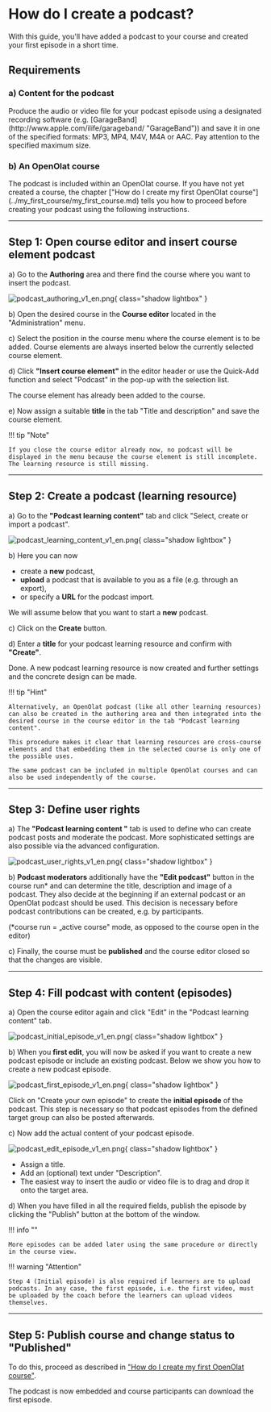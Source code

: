 # How do I create a podcast?

With this guide, you'll have added a podcast to your course and created your first episode in a short time.

##  Requirements

<h3> a) Content for the podcast</h3>
Produce the audio or video file for your podcast episode using a designated recording software (e.g. [GarageBand](http://www.apple.com/ilife/garageband/ "GarageBand")) and save it in one of the specified formats: MP3, MP4, M4V, M4A or AAC. Pay attention to the specified maximum size.

<h3> b) An OpenOlat course</h3>
The podcast is included within an OpenOlat course. If you have not yet created a course, the chapter ["How do I create my first OpenOlat course"](../my_first_course/my_first_course.md) tells you how to proceed before creating your podcast using the following instructions.

---

## Step 1: Open course editor and insert course element podcast 

a) Go to the **Authoring** area and there find the course where you want to insert the podcast.

![podcast_authoring_v1_en.png](assets/podcast_authoring_v1_en.png){ class="shadow lightbox" }  

b) Open the desired course in the **Course editor** located in the "Administration" menu.

c) Select the position in the course menu where the course element is to be added. Course elements are always inserted below the currently selected course element.

d) Click **"Insert course element"** in the editor header or use the Quick-Add function and select "Podcast" in the pop-up with the selection list.

The course element has already been added to the course.

e) Now assign a suitable **title** in the tab "Title and description" and save the course element.


!!! tip "Note"

    If you close the course editor already now, no podcast will be displayed in the menu because the course element is still incomplete. The learning resource is still missing.

---
   
## Step 2: Create a podcast (learning resource)

a) Go to the <b>"Podcast learning content"</b> tab and click "Select, create or import a podcast".

![podcast_learning_content_v1_en.png](assets/podcast_learning_content_v1_en.png){ class="shadow lightbox" }  
  
b) Here you can now 

* create a **new** podcast,
* **upload** a podcast that is available to you as a file (e.g. through an export), 
* or specify a **URL** for the podcast import.

We will assume below that you want to start a **new** podcast. 
  
c) Click on the **Create** button.

d) Enter a **title** for your podcast learning resource and confirm with <b>"Create"</b>.

Done. A new podcast learning resource is now created and further settings and the concrete design can be made.

!!! tip "Hint"

    Alternatively, an OpenOlat podcast (like all other learning resources) can also be created in the authoring area and then integrated into the desired course in the course editor in the tab "Podcast learning content". 
    
    This procedure makes it clear that learning resources are cross-course elements and that embedding them in the selected course is only one of the possible uses. 
    
    The same podcast can be included in multiple OpenOlat courses and can also be used independently of the course.

---

## Step 3: Define user rights 

a) The **"Podcast learning content "** tab is used to define who can create podcast posts and moderate the podcast. 
More sophisticated settings are also possible via the advanced configuration.

![podcast_user_rights_v1_en.png](assets/podcast_user_rights_v1_en.png){ class="shadow lightbox" }  

b) **Podcast moderators** additionally have the <b>"Edit podcast"</b> button in the course run* and can determine the title, description and image of a podcast. They also decide at the beginning if an external podcast or an OpenOlat podcast should be used. This decision is necessary before podcast contributions can be created, e.g. by participants.

(*course run = „active course" mode, as opposed to the course open in the editor)

c) Finally, the course must be **published** and the course editor closed so that the changes are visible.

---

## Step 4: Fill podcast with content (episodes)  

a) Open the course editor again and click "Edit" in the "Podcast learning content" tab.

![podcast_initial_episode_v1_en.png](assets/podcast_initial_episode_v1_en.png){ class="shadow lightbox" } 

b) When you **first edit**, you will now be asked if you want to create a new podcast episode or include an existing podcast. Below we show you how to create a new podcast episode.

![podcast_first_episode_v1_en.png](assets/podcast_first_episode_v1_en.png){ class="shadow lightbox" }

Click on "Create your own episode" to create the **initial episode** of the podcast. This step is necessary so that podcast episodes from the defined target group can also be posted afterwards.

c) Now add the actual content of your podcast episode.

![podcast_edit_episode_v1_en.png](assets/podcast_edit_episode_v1_en.png){ class="shadow lightbox" }

* Assign a title.
* Add an (optional) text under "Description".
* The easiest way to insert the audio or video file is to drag and drop it onto the target area.


d) When you have filled in all the required fields, publish the episode by clicking the "Publish" button at the bottom of the window.
 
  
!!! info ""

    More episodes can be added later using the same procedure or directly in the course view.

!!! warning "Attention"

    Step 4 (Initial episode) is also required if learners are to upload podcasts. In any case, the first episode, i.e. the first video, must be uploaded by the coach before the learners can upload videos themselves.

---

## Step 5: Publish course and change status to "Published" 
  
To do this, proceed as described in ["How do I create my first OpenOlat course"](../my_first_course/my_first_course.md).

The podcast is now embedded and course participants can download the first episode. 

